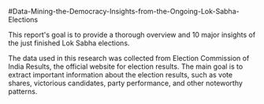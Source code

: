 #Data-Mining-the-Democracy-Insights-from-the-Ongoing-Lok-Sabha-Elections

This report's goal is to provide a thorough overview and 10 major insights of the just finished Lok Sabha elections.

The data used in this research was collected from Election Commission of India Results, the official website for election results. The main goal is to extract important information about the election results, such as vote shares, victorious candidates, party performance, and other noteworthy patterns.
